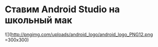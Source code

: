 # Ставим Android Studio на школьный мак

![](http://pngimg.com/uploads/android_logo/android_logo_PNG12.png =300x300)
